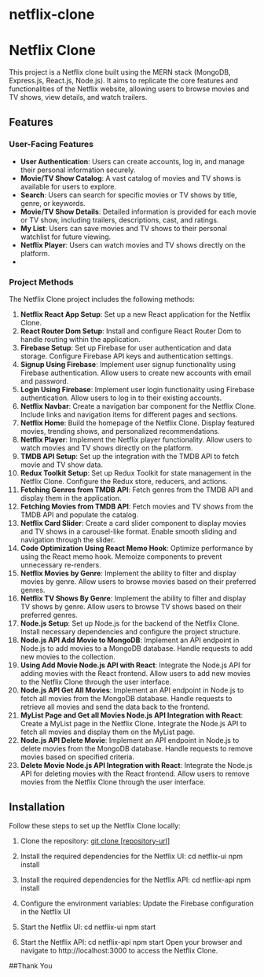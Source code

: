 # netflix-clone
# Netflix Clone

This project is a Netflix clone built using the MERN stack (MongoDB, Express.js, React.js, Node.js). It aims to replicate the core features and functionalities of the Netflix website, allowing users to browse movies and TV shows, view details, and watch trailers.

## Features

### User-Facing Features

- **User Authentication**: Users can create accounts, log in, and manage their personal information securely.
- **Movie/TV Show Catalog**: A vast catalog of movies and TV shows is available for users to explore.
- **Search**: Users can search for specific movies or TV shows by title, genre, or keywords.
- **Movie/TV Show Details**: Detailed information is provided for each movie or TV show, including trailers, descriptions, cast, and ratings.
- **My List**: Users can save movies and TV shows to their personal watchlist for future viewing.
- **Netflix Player**: Users can watch movies and TV shows directly on the platform.
- 
### Project Methods

The Netflix Clone project includes the following methods:

1. **Netflix React App Setup**: Set up a new React application for the Netflix Clone.
2. **React Router Dom Setup**: Install and configure React Router Dom to handle routing within the application.
3. **Firebase Setup**: Set up Firebase for user authentication and data storage. Configure Firebase API keys and authentication settings.
4. **Signup Using Firebase**: Implement user signup functionality using Firebase authentication. Allow users to create new accounts with email and password.
5. **Login Using Firebase**: Implement user login functionality using Firebase authentication. Allow users to log in to their existing accounts.
6. **Netflix Navbar**: Create a navigation bar component for the Netflix Clone. Include links and navigation items for different pages and sections.
7. **Netflix Home**: Build the homepage of the Netflix Clone. Display featured movies, trending shows, and personalized recommendations.
8. **Netflix Player**: Implement the Netflix player functionality. Allow users to watch movies and TV shows directly on the platform.
9. **TMDB API Setup**: Set up the integration with the TMDB API to fetch movie and TV show data.
10. **Redux Toolkit Setup**: Set up Redux Toolkit for state management in the Netflix Clone. Configure the Redux store, reducers, and actions.
11. **Fetching Genres from TMDB API**: Fetch genres from the TMDB API and display them in the application.
12. **Fetching Movies from TMDB API**: Fetch movies and TV shows from the TMDB API and populate the catalog.
13. **Netflix Card Slider**: Create a card slider component to display movies and TV shows in a carousel-like format. Enable smooth sliding and navigation through the slider.
14. **Code Optimization Using React Memo Hook**: Optimize performance by using the React memo hook. Memoize components to prevent unnecessary re-renders.
15. **Netflix Movies by Genre**: Implement the ability to filter and display movies by genre. Allow users to browse movies based on their preferred genres.
16. **Netflix TV Shows By Genre**: Implement the ability to filter and display TV shows by genre. Allow users to browse TV shows based on their preferred genres.
17. **Node.js Setup**: Set up Node.js for the backend of the Netflix Clone. Install necessary dependencies and configure the project structure.
18. **Node.js API Add Movie to MongoDB**: Implement an API endpoint in Node.js to add movies to a MongoDB database. Handle requests to add new movies to the collection.
19. **Using Add Movie Node.js API with React**: Integrate the Node.js API for adding movies with the React frontend. Allow users to add new movies to the Netflix Clone through the user interface.
20. **Node.js API Get All Movies**: Implement an API endpoint in Node.js to fetch all movies from the MongoDB database. Handle requests to retrieve all movies and send the data back to the frontend.
21. **MyList Page and Get all Movies Node.js API Integration with React**: Create a MyList page in the Netflix Clone. Integrate the Node.js API to fetch all movies and display them on the MyList page.
22. **Node.js API Delete Movie**: Implement an API endpoint in Node.js to delete movies from the MongoDB database. Handle requests to remove movies based on specified criteria.
23. **Delete Movie Node.js API Integration with React**: Integrate the Node.js API for deleting movies with the React frontend. Allow users to remove movies from the Netflix Clone through the user interface.

## Installation

Follow these steps to set up the Netflix Clone locally:

1. Clone the repository:
        [  git clone [repository-url]](https://github.com/Rafhathdana/netflix-clone.git)
        
2. Install the required dependencies for the Netflix UI:
        cd netflix-ui
        npm install
        
3. Install the required dependencies for the Netflix API:
        cd netflix-api
        npm install
        
4. Configure the environment variables:
        Update the Firebase configuration in the Netflix UI 

5. Start the Netflix UI:
        cd netflix-ui
        npm start
        
6. Start the Netflix API:
        cd netflix-api
        npm start
Open your browser and navigate to http://localhost:3000 to access the Netflix Clone.

##Thank You
